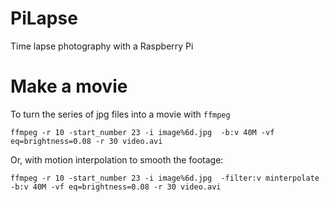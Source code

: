 # PiLapse
Time lapse photography with a Raspberry Pi

# Make a movie
To turn the series of jpg files into a movie with `ffmpeg`

`ffmpeg -r 10 -start_number 23 -i image%6d.jpg  -b:v 40M -vf eq=brightness=0.08 -r 30 video.avi`

Or, with motion interpolation to smooth the footage:

`ffmpeg -r 10 -start_number 23 -i image%6d.jpg  -filter:v minterpolate -b:v 40M -vf eq=brightness=0.08 -r 30 video.avi`
